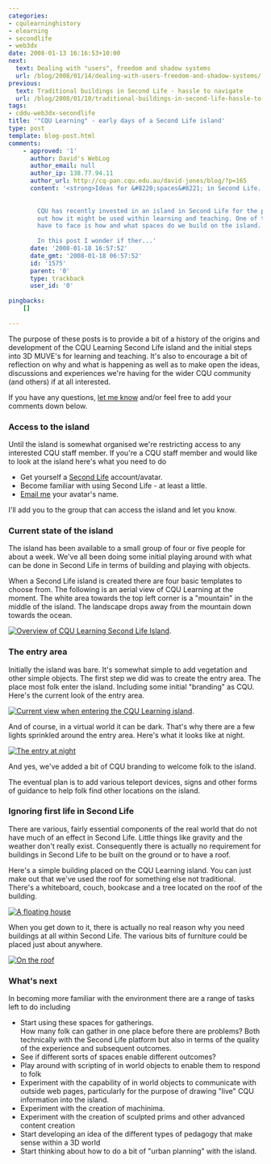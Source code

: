 ```yaml
---
categories:
- cqulearninghistory
- elearning
- secondlife
- web3dx
date: 2008-01-13 16:16:53+10:00
next:
  text: Dealing with "users", freedom and shadow systems
  url: /blog/2008/01/14/dealing-with-users-freedom-and-shadow-systems/
previous:
  text: Traditional buildings in Second Life - hassle to navigate
  url: /blog/2008/01/10/traditional-buildings-in-second-life-hassle-to-navigate/
tags:
- cddu-web3dx-secondlife
title: '"CQU Learning" - early days of a Second Life island'
type: post
template: blog-post.html
comments:
    - approved: '1'
      author: David's WebLog
      author_email: null
      author_ip: 138.77.94.11
      author_url: http://cq-pan.cqu.edu.au/david-jones/blog/?p=165
      content: '<strong>Ideas for &#8220;spaces&#8221; in Second Life...</strong>
    
    
        CQU has recently invested in an island in Second Life for the purposes of finding
        out how it might be used within learning and teaching. One of the problems we
        have to face is how and what spaces do we build on the island.
    
        In this post I wonder if ther...'
      date: '2008-01-18 16:57:52'
      date_gmt: '2008-01-18 06:57:52'
      id: '1575'
      parent: '0'
      type: trackback
      user_id: '0'
    
pingbacks:
    []
    
---
```

The purpose of these posts is to provide a bit of a history of the origins and development of the CQU Learning Second Life island and the initial steps into 3D MUVE's for learning and teaching. It's also to encourage a bit of reflection on why and what is happening as well as to make open the ideas, discussions and experiences we're having for the wider CQU community (and others) if at all interested.

If you have any questions, [let me know](http://cq-pan.cqu.edu.au/david-jones/) and/or feel free to add your comments down below.

### Access to the island

Until the island is somewhat organised we're restricting access to any interested CQU staff member. If you're a CQU staff member and would like to look at the island here's what you need to do

- Get yourself a [Second Life](http://secondlife.com) account/avatar.
- Become familiar with using Second Life - at least a little.
- [Email me](mailto:d.jones@cqu.edu.au) your avatar's name.

I'll add you to the group that can access the island and let you know.

### Current state of the island

The island has been available to a small group of four or five people for about a week. We've all been doing some initial playing around with what can be done in Second Life in terms of building and playing with objects.

When a Second Life island is created there are four basic templates to choose from. The following is an aerial view of CQU Learning at the moment. The white area towards the top left corner is a "mountain" in the middle of the island. The landscape drops away from the mountain down towards the ocean.

[![Overview of CQU Learning Second Life Island](http://cq-pan.cqu.edu.au/david-jones/blog/wp-content/uploads/2008/01/island.thumbnail.jpg)](http://cq-pan.cqu.edu.au/david-jones/blog/wp-content/uploads/2008/01/island.jpg "Overview of CQU Learning Second Life Island").

### The entry area

Initially the island was bare. It's somewhat simple to add vegetation and other simple objects. The first step we did was to create the entry area. The place most folk enter the island. Including some initial "branding" as CQU. Here's the current look of the entry area.

[![Current view when entering the CQU Learning island](http://cq-pan.cqu.edu.au/david-jones/blog/wp-content/uploads/2008/01/entry.thumbnail.jpg)](http://cq-pan.cqu.edu.au/david-jones/blog/wp-content/uploads/2008/01/entry.jpg "Current view when entering the CQU Learning island").

And of course, in a virtual world it can be dark. That's why there are a few lights sprinkled around the entry area. Here's what it looks like at night.

[![The entry at night](http://cq-pan.cqu.edu.au/david-jones/blog/wp-content/uploads/2008/01/entry_atnight.thumbnail.jpg)](http://cq-pan.cqu.edu.au/david-jones/blog/wp-content/uploads/2008/01/entry_atnight.jpg "The entry at night")

And yes, we've added a bit of CQU branding to welcome folk to the island.

The eventual plan is to add various teleport devices, signs and other forms of guidance to help folk find other locations on the island.

### Ignoring first life in Second Life

There are various, fairly essential components of the real world that do not have much of an effect in Second Life. Little things like gravity and the weather don't really exist. Consequently there is actually no requirement for buildings in Second Life to be built on the ground or to have a roof.

Here's a simple building placed on the CQU Learning island. You can just make out that we've used the roof for something else not traditional. There's a whiteboard, couch, bookcase and a tree located on the roof of the building.

[![A floating house](http://cq-pan.cqu.edu.au/david-jones/blog/wp-content/uploads/2008/01/floatinghouse.thumbnail.jpg)](http://cq-pan.cqu.edu.au/david-jones/blog/wp-content/uploads/2008/01/floatinghouse.jpg "A floating house")

When you get down to it, there is actually no real reason why you need buildings at all within Second Life. The various bits of furniture could be placed just about anywhere.

[![On the roof](http://cq-pan.cqu.edu.au/david-jones/blog/wp-content/uploads/2008/01/ontheroof.thumbnail.jpg)](http://cq-pan.cqu.edu.au/david-jones/blog/wp-content/uploads/2008/01/ontheroof.jpg "On the roof")

### What's next

In becoming more familiar with the environment there are a range of tasks left to do including

- Start using these spaces for gatherings.  
    How many folk can gather in one place before there are problems? Both technically with the Second Life platform but also in terms of the quality of the experience and subsequent outcomes.
- See if different sorts of spaces enable different outcomes?
- Play around with scripting of in world objects to enable them to respond to folk
- Experiment with the capability of in world objects to communicate with outside web pages, particularly for the purpose of drawing "live" CQU information into the island.
- Experiment with the creation of machinima.
- Experiment with the creation of sculpted prims and other advanced content creation
- Start developing an idea of the different types of pedagogy that make sense within a 3D world
- Start thinking about how to do a bit of "urban planning" with the island.